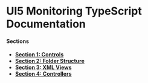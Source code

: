 # UI5 Monitoring TypeScript Documentation

#### Sections
- **[Section 1: Controls](UI5-Walkthrough/01/Default%20Controls/README.md)**
- **[Section 2: Folder Structure](UI5-Walkthrough/02/Folder%20Structure/README.md)**
- **[Section 3: XML Views](UI5-Walkthrough/03/XML%20Views/README.md)**
- **[Section 4: Controllers](UI5-Walkthrough/04/Controllers/README.md)**